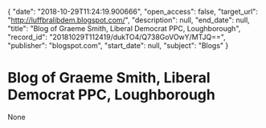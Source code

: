 {
  "date": "2018-10-29T11:24:19.900666", 
  "open_access": false, 
  "target_url": "http://luffbralibdem.blogspot.com/", 
  "description": null, 
  "end_date": null, 
  "title": "Blog of Graeme Smith, Liberal Democrat PPC, Loughborough", 
  "record_id": "20181029T112419/dukTO4/Q738GoVOwY/MTJQ==", 
  "publisher": "blogspot.com", 
  "start_date": null, 
  "subject": "Blogs"
}

# Blog of Graeme Smith, Liberal Democrat PPC, Loughborough

None